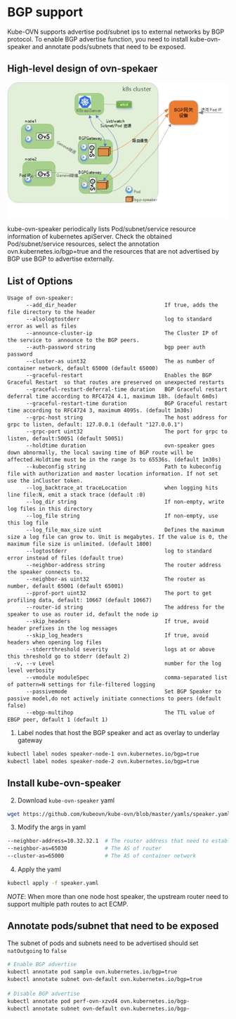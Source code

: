 # BGP support

Kube-OVN supports advertise pod/subnet ips to external networks by BGP protocol. To enable BGP advertise function, you
need to install kube-ovn-speaker and annotate pods/subnets that need to be exposed.

## High-level design of ovn-spekaer

![ovn-speaker.png](ovn-speaker.png)

kube-ovn-speaker periodically lists Pod/subnet/service resource information of kubernetes apiServer.
Check the obtained Pod/subnet/service resources, select the annotation ovn.kubernetes.io/bgp=true and the resources that are not advertised
by BGP use BGP to advertise externally.
## List of Options
```text
Usage of ovn-speaker:
      --add_dir_header                            If true, adds the file directory to the header
      --alsologtostderr                           log to standard error as well as files
      --announce-cluster-ip                       The Cluster IP of the service to  announce to the BGP peers.
      --auth-password string                      bgp peer auth password
      --cluster-as uint32                         The as number of container network, default 65000 (default 65000)
      --graceful-restart                          Enables the BGP Graceful Restart  so that routes are preserved on unexpected restarts
      --graceful-restart-deferral-time duration   BGP Graceful restart deferral time according to RFC4724 4.1, maximum 18h. (default 6m0s)
      --graceful-restart-time duration            BGP Graceful restart time according to RFC4724 3, maximum 4095s. (default 1m30s)
      --grpc-host string                          The host address for grpc to listen, default: 127.0.0.1 (default "127.0.0.1")
      --grpc-port uint32                          The port for grpc to listen, default:50051 (default 50051)
      --holdtime duration                         ovn-speaker goes down abnormally, the local saving time of BGP route will be affected.Holdtime must be in the range 3s to 65536s. (default 1m30s)
      --kubeconfig string                         Path to kubeconfig file with authorization and master location information. If not set use the inCluster token.
      --log_backtrace_at traceLocation            when logging hits line file:N, emit a stack trace (default :0)
      --log_dir string                            If non-empty, write log files in this directory
      --log_file string                           If non-empty, use this log file
      --log_file_max_size uint                    Defines the maximum size a log file can grow to. Unit is megabytes. If the value is 0, the maximum file size is unlimited. (default 1800)
      --logtostderr                               log to standard error instead of files (default true)
      --neighbor-address string                   The router address the speaker connects to.
      --neighbor-as uint32                        The router as number, default 65001 (default 65001)
      --pprof-port uint32                         The port to get profiling data, default: 10667 (default 10667)
      --router-id string                          The address for the speaker to use as router id, default the node ip
      --skip_headers                              If true, avoid header prefixes in the log messages
      --skip_log_headers                          If true, avoid headers when opening log files
      --stderrthreshold severity                  logs at or above this threshold go to stderr (default 2)
  -v, --v Level                                   number for the log level verbosity
      --vmodule moduleSpec                        comma-separated list of pattern=N settings for file-filtered logging
      --passivemode                               Set BGP Speaker to passive model,do not actively initiate connections to peers (default false)
      --ebgp-multihop                             The TTL value of EBGP peer, default 1 (default 1)
```

1. Label nodes that host the BGP speaker and act as overlay to underlay gateway
```bash
kubectl label nodes speaker-node-1 ovn.kubernetes.io/bgp=true
kubectl label nodes speaker-node-2 ovn.kubernetes.io/bgp=true
```

## Install kube-ovn-speaker

2. Download `kube-ovn-speaker` yaml

```bash
wget https://github.com/kubeovn/kube-ovn/blob/master/yamls/speaker.yaml
```

3. Modify the args in yaml

```bash
--neighbor-address=10.32.32.1  # The router address that need to establish bgp peers
--neighbor-as=65030            # The AS of router
--cluster-as=65000             # The AS of container network
```

4. Apply the yaml

```bash
kubectl apply -f speaker.yaml
```

*NOTE*: When more than one node host speaker, the upstream router need to support multiple path routes to act ECMP.

## Annotate pods/subnet that need to be exposed

The subnet of pods and subnets need to be advertised should set `natOutgoing` to `false`

```bash
# Enable BGP advertise
kubectl annotate pod sample ovn.kubernetes.io/bgp=true
kubectl annotate subnet ovn-default ovn.kubernetes.io/bgp=true

# Disable BGP advertise
kubectl annotate pod perf-ovn-xzvd4 ovn.kubernetes.io/bgp-
kubectl annotate subnet ovn-default ovn.kubernetes.io/bgp-
```
